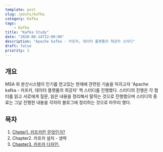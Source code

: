 ```yaml
---
template: post
slug: /posts/kafka
category: Kafka
tags: 
    - Kafka
title: "Kafka Study"
date: "2020-08-14T22:00:00"
description: "Apache kafka - 카프카, 데이터 플랫폼의 최강자 스터디"
draft: false
priority: 1
---
```


## 개요

MSA 와 분산시스템이 인기를 얻고있는 현재에 관련된 기술을 익히고자 'Apache kafka - 카프카, 데이터 플랫폼의 최강자' 책 스터디를 진행했다.
스터디의 진행은 각 챕터를 읽고 서로에게 질문, 읽은 내용을 정리해서 말하는 것으로 진행했으며 스터디의 종료는 그날 진행한 내용을 각자의 블로그에 정리하는 것으로 마무리 했다.

## 목차

1. [Chpter1. 카프카란 무엇인가?](/posts/kafka/chapter/01)
2. Chapter2. 카프카 설치 - 생략
3. [Chapter3. 카프카 디자인.](/posts/kafka/chapter/02)


<script src="https://ads-partners.coupang.com/g.js"></script>
<script>
	new PartnersCoupang.G({"id":400629,"template":"carousel","trackingCode":"AF8809335","width":"680","height":"140"});
</script>